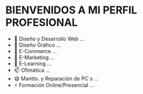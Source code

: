 <div id="profile">
  <h1>BIENVENIDOS A MI PERFIL PROFESIONAL</h1>
    
- 🔭 Diseño y Desarrollo Web ...
- 🌱 Diseño Gráfico ...
- 👯 E-Commerce ...
- 🤔 E-Marketing ...
- 💬 E-Learning ...
- 📫 Ofimática ...
- 😄 Mantto. y Reparación de PC´s ...
- ⚡ Formación Online/Presencial ...

</div>
